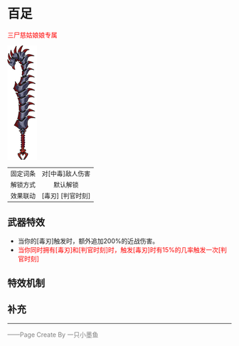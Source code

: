 # 百足

<font color=red>三尸慈姑娘娘专属</font> 

![百足](../Img/Texture2D_Sword/百足.png)

|||
|:----:|:----:|
|固定词条|对[中毒]敌人伤害|
|解锁方式|默认解锁|
|效果联动|[毒刃] [判官时刻]|


## 武器特效
- 当你的[毒刃]触发时，额外追加200%的近战伤害。
- <font color=red>当你同时拥有[毒刃]和[判官时刻]时，触发[毒刃]时有15%的几率触发一次[判官时刻]</font>

## 特效机制

## 补充

---

<font color=grey>——Page Create By 一只小墨鱼</font>
